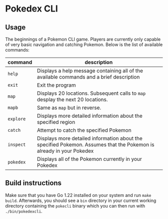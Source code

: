 # Pokedex CLI

## Usage

The beginnings of a Pokemon CLI game. Players are currently only capable of very basic
navigation and catching Pokemon. Below is the list of available commands:

| command   | description                                                                                                         |
| --------- | ------------------------------------------------------------------------------------------------------------------- |
| `help`    | Displays a help message containing all of the available commands and a brief description                            |
| `exit`    | Exit the program                                                                                                    |
| `map`     | Displays 20 locations. Subsequent calls to `map` desplay the next 20 locations.                                     |
| `mapb`    | Same as `map` but in reverse.                                                                                       |
| `explore` | Displays more detailed information about the specified region                                                       |
| `catch`   | Attempt to catch the specified Pokemon                                                                              |
| `inspect` | Displays more detailed information about the specified Pokemon. Assumes that the Pokemon is already in your Pokedex |
| `pokedex` | Displays all of the Pokemon currently in your Pokedex                                                               |

## Build instructions

Make sure that you have Go 1.22 installed on your system and run `make build`. Afterwards,
you should see a `bin` directory in your current working directory containing the
`pokecli` binary which you can then run with `./bin/pokedexcli`.
